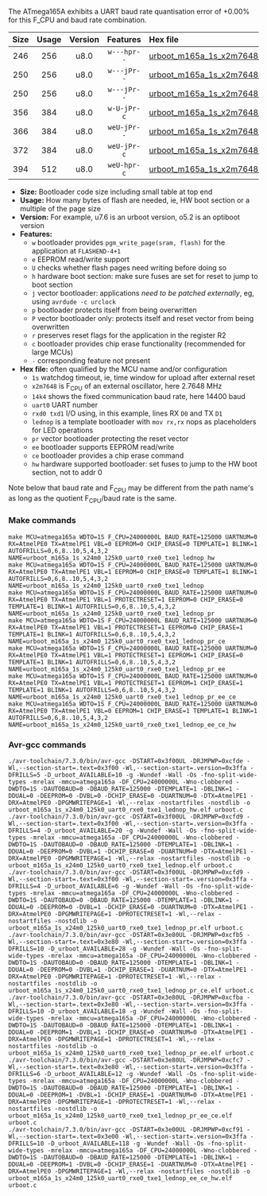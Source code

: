 The ATmega165A exhibits a UART baud rate quantisation error of +0.00% for this F_CPU and baud rate combination.

|Size|Usage|Version|Features|Hex file|
|:-:|:-:|:-:|:-:|:--|
|246|256|u8.0|`w---hpr--`|[urboot_m165a_1s_x2m7648_14k4_uart0_rxe0_txe1_lednop_hw.hex](https://raw.githubusercontent.com/stefanrueger/urboot.hex/main/mcus/atmega165a/watchdog_1_s/external_oscillator_x/%2B2m764800_hz/%2B%2B14k4_baud/uart0_rxe0_txe1/lednop/urboot_m165a_1s_x2m7648_14k4_uart0_rxe0_txe1_lednop_hw.hex)|
|250|256|u8.0|`w---jPr--`|[urboot_m165a_1s_x2m7648_14k4_uart0_rxe0_txe1_lednop.hex](https://raw.githubusercontent.com/stefanrueger/urboot.hex/main/mcus/atmega165a/watchdog_1_s/external_oscillator_x/%2B2m764800_hz/%2B%2B14k4_baud/uart0_rxe0_txe1/lednop/urboot_m165a_1s_x2m7648_14k4_uart0_rxe0_txe1_lednop.hex)|
|250|256|u8.0|`w---jPr--`|[urboot_m165a_1s_x2m7648_14k4_uart0_rxe0_txe1_lednop_pr.hex](https://raw.githubusercontent.com/stefanrueger/urboot.hex/main/mcus/atmega165a/watchdog_1_s/external_oscillator_x/%2B2m764800_hz/%2B%2B14k4_baud/uart0_rxe0_txe1/lednop/urboot_m165a_1s_x2m7648_14k4_uart0_rxe0_txe1_lednop_pr.hex)|
|356|384|u8.0|`w-U-jPr-c`|[urboot_m165a_1s_x2m7648_14k4_uart0_rxe0_txe1_lednop_pr_ce.hex](https://raw.githubusercontent.com/stefanrueger/urboot.hex/main/mcus/atmega165a/watchdog_1_s/external_oscillator_x/%2B2m764800_hz/%2B%2B14k4_baud/uart0_rxe0_txe1/lednop/urboot_m165a_1s_x2m7648_14k4_uart0_rxe0_txe1_lednop_pr_ce.hex)|
|366|384|u8.0|`weU-jPr--`|[urboot_m165a_1s_x2m7648_14k4_uart0_rxe0_txe1_lednop_pr_ee.hex](https://raw.githubusercontent.com/stefanrueger/urboot.hex/main/mcus/atmega165a/watchdog_1_s/external_oscillator_x/%2B2m764800_hz/%2B%2B14k4_baud/uart0_rxe0_txe1/lednop/urboot_m165a_1s_x2m7648_14k4_uart0_rxe0_txe1_lednop_pr_ee.hex)|
|372|384|u8.0|`weU-jPr-c`|[urboot_m165a_1s_x2m7648_14k4_uart0_rxe0_txe1_lednop_pr_ee_ce.hex](https://raw.githubusercontent.com/stefanrueger/urboot.hex/main/mcus/atmega165a/watchdog_1_s/external_oscillator_x/%2B2m764800_hz/%2B%2B14k4_baud/uart0_rxe0_txe1/lednop/urboot_m165a_1s_x2m7648_14k4_uart0_rxe0_txe1_lednop_pr_ee_ce.hex)|
|394|512|u8.0|`weU-hpr-c`|[urboot_m165a_1s_x2m7648_14k4_uart0_rxe0_txe1_lednop_ee_ce_hw.hex](https://raw.githubusercontent.com/stefanrueger/urboot.hex/main/mcus/atmega165a/watchdog_1_s/external_oscillator_x/%2B2m764800_hz/%2B%2B14k4_baud/uart0_rxe0_txe1/lednop/urboot_m165a_1s_x2m7648_14k4_uart0_rxe0_txe1_lednop_ee_ce_hw.hex)|

- **Size:** Bootloader code size including small table at top end
- **Usage:** How many bytes of flash are needed, ie, HW boot section or a multiple of the page size
- **Version:** For example, u7.6 is an urboot version, o5.2 is an optiboot version
- **Features:**
  + `w` bootloader provides `pgm_write_page(sram, flash)` for the application at `FLASHEND-4+1`
  + `e` EEPROM read/write support
  + `U` checks whether flash pages need writing before doing so
  + `h` hardware boot section: make sure fuses are set for reset to jump to boot section
  + `j` vector bootloader: applications *need to be patched externally*, eg, using `avrdude -c urclock`
  + `p` bootloader protects itself from being overwritten
  + `P` vector bootloader only: protects itself and reset vector from being overwritten
  + `r` preserves reset flags for the application in the register R2
  + `c` bootloader provides chip erase functionality (recommended for large MCUs)
  + `-` corresponding feature not present
- **Hex file:** often qualified by the MCU name and/or configuration
  + `1s` watchdog timeout, ie, time window for upload after external reset
  + `x2m7648` is F<sub>CPU</sub> of an external oscillator, here 2.7648 MHz
  + `14k4` shows the fixed communication baud rate, here 14400 baud
  + `uart0` UART number
  + `rxd0 txd1` I/O using, in this example, lines RX `D0` and TX `D1`
  + `lednop` is a template bootloader with `mov rx,rx` nops as placeholders for LED operations
  + `pr` vector bootloader protecting the reset vector
  + `ee` bootloader supports EEPROM read/write
  + `ce` bootloader provides a chip erase command
  + `hw` hardware supported bootloader: set fuses to jump to the HW boot section, not to addr 0


Note below that baud rate and F<sub>CPU</sub> may be different from the path name's as long as the quotient F<sub>CPU</sub>/baud rate is the same.

### Make commands
```
make MCU=atmega165a WDTO=1S F_CPU=24000000L BAUD_RATE=125000 UARTNUM=0 RX=AtmelPE0 TX=AtmelPE1 VBL=0 EEPROM=0 CHIP_ERASE=0 TEMPLATE=1 BLINK=1 AUTOFRILLS=0,6,8..10,5,4,3,2 NAME=urboot_m165a_1s_x24m0_125k0_uart0_rxe0_txe1_lednop_hw
make MCU=atmega165a WDTO=1S F_CPU=24000000L BAUD_RATE=125000 UARTNUM=0 RX=AtmelPE0 TX=AtmelPE1 VBL=1 EEPROM=0 CHIP_ERASE=0 TEMPLATE=1 BLINK=1 AUTOFRILLS=0,6,8..10,5,4,3,2 NAME=urboot_m165a_1s_x24m0_125k0_uart0_rxe0_txe1_lednop
make MCU=atmega165a WDTO=1S F_CPU=24000000L BAUD_RATE=125000 UARTNUM=0 RX=AtmelPE0 TX=AtmelPE1 VBL=1 PROTECTRESET=1 EEPROM=0 CHIP_ERASE=0 TEMPLATE=1 BLINK=1 AUTOFRILLS=0,6,8..10,5,4,3,2 NAME=urboot_m165a_1s_x24m0_125k0_uart0_rxe0_txe1_lednop_pr
make MCU=atmega165a WDTO=1S F_CPU=24000000L BAUD_RATE=125000 UARTNUM=0 RX=AtmelPE0 TX=AtmelPE1 VBL=1 PROTECTRESET=1 EEPROM=0 CHIP_ERASE=1 TEMPLATE=1 BLINK=1 AUTOFRILLS=0,6,8..10,5,4,3,2 NAME=urboot_m165a_1s_x24m0_125k0_uart0_rxe0_txe1_lednop_pr_ce
make MCU=atmega165a WDTO=1S F_CPU=24000000L BAUD_RATE=125000 UARTNUM=0 RX=AtmelPE0 TX=AtmelPE1 VBL=1 PROTECTRESET=1 EEPROM=1 CHIP_ERASE=0 TEMPLATE=1 BLINK=1 AUTOFRILLS=0,6,8..10,5,4,3,2 NAME=urboot_m165a_1s_x24m0_125k0_uart0_rxe0_txe1_lednop_pr_ee
make MCU=atmega165a WDTO=1S F_CPU=24000000L BAUD_RATE=125000 UARTNUM=0 RX=AtmelPE0 TX=AtmelPE1 VBL=1 PROTECTRESET=1 EEPROM=1 CHIP_ERASE=1 TEMPLATE=1 BLINK=1 AUTOFRILLS=0,6,8..10,5,4,3,2 NAME=urboot_m165a_1s_x24m0_125k0_uart0_rxe0_txe1_lednop_pr_ee_ce
make MCU=atmega165a WDTO=1S F_CPU=24000000L BAUD_RATE=125000 UARTNUM=0 RX=AtmelPE0 TX=AtmelPE1 VBL=0 EEPROM=1 CHIP_ERASE=1 TEMPLATE=1 BLINK=1 AUTOFRILLS=0,6,8..10,5,4,3,2 NAME=urboot_m165a_1s_x24m0_125k0_uart0_rxe0_txe1_lednop_ee_ce_hw
```

### Avr-gcc commands
```
./avr-toolchain/7.3.0/bin/avr-gcc -DSTART=0x3f00UL -DRJMPWP=0xcfde -Wl,--section-start=.text=0x3f00 -Wl,--section-start=.version=0x3ffa -DFRILLS=5 -D_urboot_AVAILABLE=10 -g -Wundef -Wall -Os -fno-split-wide-types -mrelax -mmcu=atmega165a -DF_CPU=24000000L -Wno-clobbered -DWDTO=1S -DAUTOBAUD=0 -DBAUD_RATE=125000 -DTEMPLATE=1 -DBLINK=1 -DDUAL=0 -DEEPROM=0 -DVBL=0 -DCHIP_ERASE=0 -DUARTNUM=0 -DTX=AtmelPE1 -DRX=AtmelPE0 -DPGMWRITEPAGE=1 -Wl,--relax -nostartfiles -nostdlib -o urboot_m165a_1s_x24m0_125k0_uart0_rxe0_txe1_lednop_hw.elf urboot.c
./avr-toolchain/7.3.0/bin/avr-gcc -DSTART=0x3f00UL -DRJMPWP=0xcfd9 -Wl,--section-start=.text=0x3f00 -Wl,--section-start=.version=0x3ffa -DFRILLS=4 -D_urboot_AVAILABLE=20 -g -Wundef -Wall -Os -fno-split-wide-types -mrelax -mmcu=atmega165a -DF_CPU=24000000L -Wno-clobbered -DWDTO=1S -DAUTOBAUD=0 -DBAUD_RATE=125000 -DTEMPLATE=1 -DBLINK=1 -DDUAL=0 -DEEPROM=0 -DVBL=1 -DCHIP_ERASE=0 -DUARTNUM=0 -DTX=AtmelPE1 -DRX=AtmelPE0 -DPGMWRITEPAGE=1 -Wl,--relax -nostartfiles -nostdlib -o urboot_m165a_1s_x24m0_125k0_uart0_rxe0_txe1_lednop.elf urboot.c
./avr-toolchain/7.3.0/bin/avr-gcc -DSTART=0x3f00UL -DRJMPWP=0xcfd9 -Wl,--section-start=.text=0x3f00 -Wl,--section-start=.version=0x3ffa -DFRILLS=4 -D_urboot_AVAILABLE=6 -g -Wundef -Wall -Os -fno-split-wide-types -mrelax -mmcu=atmega165a -DF_CPU=24000000L -Wno-clobbered -DWDTO=1S -DAUTOBAUD=0 -DBAUD_RATE=125000 -DTEMPLATE=1 -DBLINK=1 -DDUAL=0 -DEEPROM=0 -DVBL=1 -DCHIP_ERASE=0 -DUARTNUM=0 -DTX=AtmelPE1 -DRX=AtmelPE0 -DPGMWRITEPAGE=1 -DPROTECTRESET=1 -Wl,--relax -nostartfiles -nostdlib -o urboot_m165a_1s_x24m0_125k0_uart0_rxe0_txe1_lednop_pr.elf urboot.c
./avr-toolchain/7.3.0/bin/avr-gcc -DSTART=0x3e80UL -DRJMPWP=0xcfb5 -Wl,--section-start=.text=0x3e80 -Wl,--section-start=.version=0x3ffa -DFRILLS=10 -D_urboot_AVAILABLE=28 -g -Wundef -Wall -Os -fno-split-wide-types -mrelax -mmcu=atmega165a -DF_CPU=24000000L -Wno-clobbered -DWDTO=1S -DAUTOBAUD=0 -DBAUD_RATE=125000 -DTEMPLATE=1 -DBLINK=1 -DDUAL=0 -DEEPROM=0 -DVBL=1 -DCHIP_ERASE=1 -DUARTNUM=0 -DTX=AtmelPE1 -DRX=AtmelPE0 -DPGMWRITEPAGE=1 -DPROTECTRESET=1 -Wl,--relax -nostartfiles -nostdlib -o urboot_m165a_1s_x24m0_125k0_uart0_rxe0_txe1_lednop_pr_ce.elf urboot.c
./avr-toolchain/7.3.0/bin/avr-gcc -DSTART=0x3e80UL -DRJMPWP=0xcfba -Wl,--section-start=.text=0x3e80 -Wl,--section-start=.version=0x3ffa -DFRILLS=10 -D_urboot_AVAILABLE=18 -g -Wundef -Wall -Os -fno-split-wide-types -mrelax -mmcu=atmega165a -DF_CPU=24000000L -Wno-clobbered -DWDTO=1S -DAUTOBAUD=0 -DBAUD_RATE=125000 -DTEMPLATE=1 -DBLINK=1 -DDUAL=0 -DEEPROM=1 -DVBL=1 -DCHIP_ERASE=0 -DUARTNUM=0 -DTX=AtmelPE1 -DRX=AtmelPE0 -DPGMWRITEPAGE=1 -DPROTECTRESET=1 -Wl,--relax -nostartfiles -nostdlib -o urboot_m165a_1s_x24m0_125k0_uart0_rxe0_txe1_lednop_pr_ee.elf urboot.c
./avr-toolchain/7.3.0/bin/avr-gcc -DSTART=0x3e80UL -DRJMPWP=0xcfc7 -Wl,--section-start=.text=0x3e80 -Wl,--section-start=.version=0x3ffa -DFRILLS=6 -D_urboot_AVAILABLE=12 -g -Wundef -Wall -Os -fno-split-wide-types -mrelax -mmcu=atmega165a -DF_CPU=24000000L -Wno-clobbered -DWDTO=1S -DAUTOBAUD=0 -DBAUD_RATE=125000 -DTEMPLATE=1 -DBLINK=1 -DDUAL=0 -DEEPROM=1 -DVBL=1 -DCHIP_ERASE=1 -DUARTNUM=0 -DTX=AtmelPE1 -DRX=AtmelPE0 -DPGMWRITEPAGE=1 -DPROTECTRESET=1 -Wl,--relax -nostartfiles -nostdlib -o urboot_m165a_1s_x24m0_125k0_uart0_rxe0_txe1_lednop_pr_ee_ce.elf urboot.c
./avr-toolchain/7.3.0/bin/avr-gcc -DSTART=0x3e00UL -DRJMPWP=0xcf91 -Wl,--section-start=.text=0x3e00 -Wl,--section-start=.version=0x3ffa -DFRILLS=10 -D_urboot_AVAILABLE=118 -g -Wundef -Wall -Os -fno-split-wide-types -mrelax -mmcu=atmega165a -DF_CPU=24000000L -Wno-clobbered -DWDTO=1S -DAUTOBAUD=0 -DBAUD_RATE=125000 -DTEMPLATE=1 -DBLINK=1 -DDUAL=0 -DEEPROM=1 -DVBL=0 -DCHIP_ERASE=1 -DUARTNUM=0 -DTX=AtmelPE1 -DRX=AtmelPE0 -DPGMWRITEPAGE=1 -Wl,--relax -nostartfiles -nostdlib -o urboot_m165a_1s_x24m0_125k0_uart0_rxe0_txe1_lednop_ee_ce_hw.elf urboot.c
```

